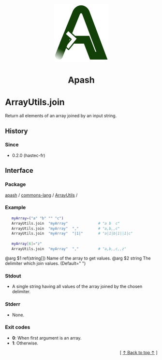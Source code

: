 
<div align='center' id='apash-top'>
  <a href='https://github.com/hastec-fr/apash'>
    <img alt='apash-logo' src='../../../../../../assets/apash-logo.svg'/>
  </a>

  # Apash
</div>


# ArrayUtils.join
Return all elements of an array joined by an input string.

## History
### Since
  * 0.2.0 (hastec-fr)

## Interface
### Package
<!-- apash.packageBegin -->
[apash](../../../apash.md) / [commons-lang](../../commons-lang.md) / [ArrayUtils](../ArrayUtils.md) / 
<!-- apash.packageEnd -->

### Example
 ```bash
    myArray=("a" "b" "" "c")
    ArrayUtils.join  "myArray"              # "a b  c"
    ArrayUtils.join  "myArray"  ","         # "a,b,,c"
    ArrayUtils.join  "myArray"  "|1|"       # "a|1|b|1||1|c"
    
    myArray[6]="z"
    ArrayUtils.join  "myArray"  ","         # "a,b,,c,,z"
 ```

 @arg $1 ref(string[]) Name of the array to get values.
 @arg $2 string The delimiter which join values. (Default=" ")

### Stdout
  * A single string having all values of the array joined by the chosen delimiter.
### Stderr
  * None.

### Exit codes
  * **0**: When first argument is an array.
  * **1**: Otherwise.

  <div align='right'>[ <a href='#apash-top'>↑ Back to top ↑</a> ]</div>

